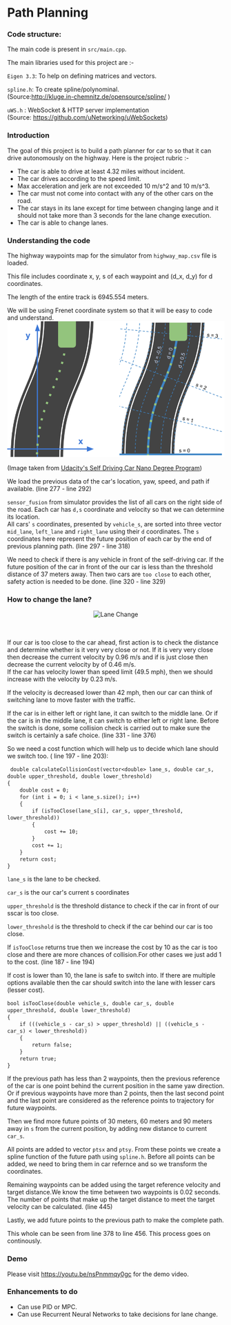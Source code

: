 # Path Planning
### Code structure:

The main code is present in `src/main.cpp`.

The main libraries used for this project are :- 

`Eigen 3.3`: To help on defining matrices and vectors.

`spline.h`: To create spline/polynominal.
<br>(Source:http://kluge.in-chemnitz.de/opensource/spline/ )

`uWS.h` : WebSocket & HTTP server implementation 
<br>(Source: https://github.com/uNetworking/uWebSockets)


### Introduction
The goal of this project is to build a path planner for car to so that it can drive autonomously on the highway. Here is the project rubric :-
- The car is able to drive at least 4.32 miles without incident.
- The car drives according to the speed limit.
- Max acceleration and jerk are not exceeded 10 m/s^2 and 10 m/s^3.
- The car must not come into contact with any of the other cars on the road.
- The car stays in its lane except for time between changing lange and it should not take more than 3 seconds for the lane change execution.
- The car is able to change lanes.

### Understanding the code

The highway waypoints map for the simulator from `highway_map.csv` file is loaded.

This file includes coordinate x, y, s of each waypoint and (d_x, d_y) for d coordinates.

The length of the entire track is 6945.554 meters.

We will be using Frenet coordinate system so that it will be easy to code and understand.
![Frenet Coordinates](/assets/FreNet.png?raw=true "Frenet Coordinates")

(Image taken from [Udacity's Self Driving Car Nano Degree Program](https://www.udacity.com/drive))

 We load the previous data of the car's location, yaw, speed, and path
 if available. (line 277 - line 292)
 
 
 `sensor_fusion` from simulator provides the list of all cars on the right side of the road. Each car has `d,s` coordinate and velocity so that we can determine its location.
 <br> All cars' `s` coordinates, presented by `vehicle_s`, are sorted into three vector `mid_lane`, `left_lane` and `right_lane` using their `d` coordinates. The `s` coordinates here represent the future position of each car by the end of
  previous planning path. (line 297 - line 318)
 
 We need to check if there is any vehicle in front of the self-driving car.
 If the future position of the car in front of the our car is less than the threshold distance of 37 meters away. Then two cars  are `too close` to each other, safety action is needed to be done. (line 320 - line 329)
 
### How to change the lane?
 <p align="center">
  <img src="https://media.giphy.com/media/xUOxf44pUXfq4BxpbG/giphy.gif?raw=true" alt="Lane Change"/>
</p>
 <br><br>If our car is too close to the car ahead, first action is to check the distance and determine whether is it very very close or not. If it is very very close then decrease the current velocity by 0.96 m/s and if is just close then decrease the current velocity by of 0.46 m/s. 
 <br>If the car has velocity lower than speed limit (49.5 mph), then we should increase with the velocity by 0.23 m/s.
 
 If the velocity is decreased lower than 42 mph, then our car 
 can think of switching lane to move faster with the traffic.
 
 If the car is in either left or right lane, it can switch to the middle lane. Or if the car is in the middle lane, it can switch to either left or right lane. Before the switch is done, some collision check is carried out to make sure the switch is certainly a safe choice. (line 331 - line 376)
 
 So we need a cost function which will help us to decide which lane should we switch too. ( line 197 - line 203):
 
```
 double calculateCollisionCost(vector<double> lane_s, double car_s, double upper_threshold, double lower_threshold)
{
	double cost = 0;
	for (int i = 0; i < lane_s.size(); i++)
	{
		if (isTooClose(lane_s[i], car_s, upper_threshold, lower_threshold))
		{
			cost += 10;
		}
		cost += 1;
	}
	return cost;
}
```
 `lane_s` is the lane to be checked.
 
 `car_s` is the our car's current s coordinates
 
 `upper_threshold` is the threshold distance to check if the car in front of our sscar is too close.
 
 `lower_threshold` is the threshold to check if the car behind our car is too close.
 
 If `isTooClose` returns true then we increase the cost by 10 as the car is too close and there are more chances of collision.For other cases we just add 1 to the cost. (line 187 - line 194)

 If cost is lower than 10, the lane is safe to switch into. If there are multiple options available then the car should switch into the lane with lesser cars (lesser cost).
```
bool isTooClose(double vehicle_s, double car_s, double upper_threshold, double lower_threshold)
{
	if (((vehicle_s - car_s) > upper_threshold) || ((vehicle_s - car_s) < lower_threshold))
	{
		return false;
	}
	return true;
}
```


If the previous path has less than 2 waypoints, then the previous reference of the car is one point 
 behind the current position in the same yaw direction. 
 <br>Or if previous waypoints have more than 2 points, then the last second point and the last point are considered as the reference points to trajectory for future waypoints.
 
 Then we find more future points of 30 meters, 60 meters and 90 meters away in `s` from the current position, by adding new distance to current `car_s`.

All points are added to vector `ptsx` and `ptsy`. From these points we create a spline function of the future path using `spline.h`. Before all points can be added, we need to bring them in car refernce and so we transform the coordinates.


Remaining waypoints can be added using the target reference velocity and target distance.We know the time between two waypoints is 0.02 seconds. The number of points that make up the target distance to meet the target velocity can be calculated. (line 445)

Lastly, we add future points to the previous path to make the complete path.

This whole can be seen from line 378 to line 456.
This process goes on continously.

### Demo

Please visit https://youtu.be/nsPnmmqy0gc for the demo video.

### Enhancements to do
- Can use PID or MPC.
- Can use Recurrent Neural Networks to take decisions for lane change.




